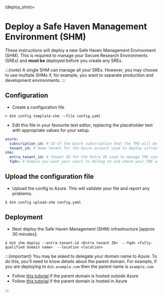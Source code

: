 (deploy_shm)=

# Deploy a Safe Haven Management Environment (SHM)

These instructions will deploy a new Safe Haven Management Environment (SHM).
This is required to manage your Secure Research Environments (SREs) and **must be** deployed before you create any SREs.

:::{note}
A single SHM can manage all your SREs.
However, you may choose to use multiple SHMs if, for example, you want to separate production and development environments.
:::

## Configuration

- Create a configuration file

```console
> dsh config template-shm --file config.yaml
```

- Edit this file in your favourite text editor, replacing the placeholder text with appropriate values for your setup.

```yaml
azure:
  subscription_id: # ID of the Azure subscription that the TRE will be deployed to
  tenant_id: # Home tenant for the Azure account used to deploy infrastructure: `az account show`
shm:
  entra_tenant_id: # Tenant ID for the Entra ID used to manage TRE users
  fqdn: # Domain you want your users to belong to and where your TRE will be deployed
```

## Upload the configuration file

- Upload the config to Azure. This will validate your file and report any problems.

```{code} shell
$ dsh config upload-shm config.yaml
```

## Deployment

- Next deploy the Safe Haven Management (SHM) infrastructure [approx 30 minutes]:

```{code} shell
$ dsh shm deploy --entra-tenant-id <Entra tenant ID>  --fqdn <fully-qualified domain name>  --location <location>
```

:::{important}
You may be asked to delegate your domain name to Azure. To do this, you'll need to know details about the parent domain. For example, if you are deploying to `dsh.example.com` then the parent name is `example.com`.

- Follow [this tutorial](https://learn.microsoft.com/en-us/azure/dns/dns-delegate-domain-azure-dns#delegate-the-domain) if the parent domain is hosted outside Azure
- Follow [this tutorial](https://learn.microsoft.com/en-us/azure/dns/tutorial-public-dns-zones-child#verify-the-child-dns-zone) if the parent domain is hosted in Azure

:::
